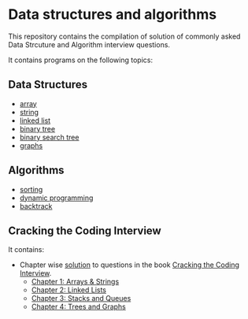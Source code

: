 # Data structures and algorithms

This repository contains the compilation of solution of commonly asked Data Strcuture and Algorithm interview questions.

It contains programs on the following topics:

## Data Structures
* [array](https://github.com/charulagrl/Data-Structures-and-Algorithms/tree/master/array)
* [string](https://github.com/charulagrl/Data-Structures-and-Algorithms/tree/master/string)
* [linked list](https://github.com/charulagrl/Data-Structures-and-Algorithms/tree/master/linked_list)
* [binary tree](https://github.com/charulagrl/Data-Structures-and-Algorithms/tree/master/binary_tree)
* [binary search tree](https://github.com/charulagrl/data-structures-and-algorithms/tree/master/binary_search_tree)
* [graphs](https://github.com/charulagrl/Data-Structures-and-Algorithms/tree/master/graph)

## Algorithms
* [sorting](https://github.com/charulagrl/Data-Structures-and-Algorithms/tree/master/sorting)
* [dynamic programming](https://github.com/charulagrl/Data-Structures-and-Algorithms/tree/master/dynamic_programming)
* [backtrack](https://github.com/charulagrl/Data-Structures-and-Algorithms/tree/master/backtrack)

## Cracking the Coding Interview

It contains:

* Chapter wise [solution](https://github.com/charulagrl/data-structures-and-algorithms/tree/master/cracking_the_coding_interview) to questions in the book [Cracking the Coding Interview](https://www.amazon.com/dp/0984782850/ref=pd_lpo_sbs_dp_ss_1?pf_rd_p=1944687622&pf_rd_s=lpo-top-stripe-1&pf_rd_t=201&pf_rd_i=098478280X&pf_rd_m=ATVPDKIKX0DER&pf_rd_r=6722W3709RPF696KQD17).
    * [Chapter 1: Arrays & Strings](https://github.com/charulagrl/Data-Structures-and-Algorithms/tree/master/CrackingTheCodingInterview/array_and_string)
	* [Chapter 2: Linked Lists](https://github.com/charulagrl/Data-Structures-and-Algorithms/tree/master/CrackingTheCodingInterview/linked_list)
	* [Chapter 3: Stacks and Queues](https://github.com/charulagrl/Data-Structures-and-Algorithms/tree/master/CrackingTheCodingInterview/stack_and_queue)
	* [Chapter 4: Trees and Graphs]()